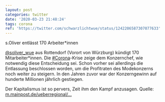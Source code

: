 ```yaml
---
layout: post
categories: twitter
date: '2020-03-23 21:48:24'
tags: corona
ref: 'https://twitter.com/schwarzlichtwue/status/1242206587307077633'
---
```

s.Oliver entlässt 170 Arbeiter\*innen



[@soliver_wue](https://twitter.com/soliver_wue) aus Rottendorf (Vorort von Würzburg) kündigt 170 Mitarbeiter\*innen. Die [#Corona](/t/corona)-Krise zeige dem Konzernchef, wie notwendig diese Entscheidung sei.
Schon vorher sei allerdings die Entlassung beschlossen worden, um die Profitraten des Modekonzerns noch weiter zu steigern. In den Jahren zuvor war der Konzerngewinn auf hunderte Millionen jährlich gestiegen. 



Der Kapitalismus ist so pervers, Zeit ihm den Kampf anzusagen.
Quelle: [m.mainpost.de/ueberregional/…](https://m.mainpost.de/ueberregional/wirtschaft/mainpostwirtschaft/Modekonzern-s-Oliver-kuendigt-170-Mitarbeitern-in-Rottendorf;art9485,10426817)